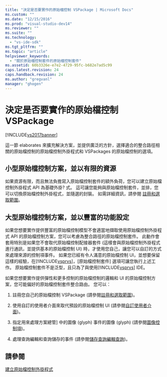 ```yaml
---
title: "決定是否要實作的原始檔控制 VSPackage | Microsoft Docs"
ms.custom: ""
ms.date: "12/15/2016"
ms.prod: "visual-studio-dev14"
ms.reviewer: ""
ms.suite: ""
ms.technology: 
  - "vs-ide-sdk"
ms.tgt_pltfrm: ""
ms.topic: "article"
helpviewer_keywords: 
  - "關於原始檔控制套件的原始檔控制套件"
ms.assetid: 60b3326e-e7e2-4729-95fc-b682e7ad5c99
caps.latest.revision: 24
caps.handback.revision: 24
ms.author: "gregvanl"
manager: "ghogen"
---
```

# 決定是否要實作的原始檔控制 VSPackage
[!INCLUDE[vs2017banner](../../code-quality/includes/vs2017banner.md)]

這一節 elaborates 來擴充解決方案，並提供廣泛的方針，選擇適合的整合路徑相關的原始檔控制的原始檔控制外掛程式和 VSPackages 的原始檔控制的選項。  
  
## 小型原始檔控制方案，並以有限的資源  
 如果資源有限，而且無法負擔寫入原始檔控制套件的額外負荷，您可以建立原始檔控制外掛程式 API 為基礎外掛? 式。  這可讓您能夠與原始檔控制套件，並排，您可以切換原始檔控制外掛程式，並隨選的封裝。  如需詳細資訊，請參閱 [註冊和選取範圍](../../extensibility/internals/registration-and-selection-source-control-vspackage.md)。  
  
## 大型原始檔控制方案，並以豐富的功能設定  
 如果您想要實作提供豐富的原始檔控制模型不會適當地擷取使用原始檔控制外掛程式 API 的原始檔控制方案，您可以考慮為整合路徑的原始檔控制套件。  此動作會套用特別是如果您不會取代原始檔控制配接器套件 \(這樣會與原始檔控制外掛程式進行通訊，並提供基本的原始檔控制 UI\) 時，才使用您自己，讓您可以自訂的方式來處理來源的控制項事件。  如果您已經有令人滿意的原始檔控制 UI，並想要保留這樣的經驗，在[!INCLUDE[vsprvs](../../code-quality/includes/vsprvs_md.md)]，\[原始檔控制套件\] 選項可讓您執行上述工作。  原始檔控制套件不是泛型，且只為了與使用[!INCLUDE[vsprvs](../../code-quality/includes/vsprvs_md.md)] IDE。  
  
 如果您想要實作提供彈性和更多控制的原始檔控制的邏輯和 UI 的原始檔控制方案，您可能偏好的原始檔控制套件整合路由。  您可以：  
  
1.  註冊您自己的原始檔控制 VSPackage \(請參閱[註冊和選取範圍](../../extensibility/internals/registration-and-selection-source-control-vspackage.md)\)。  
  
2.  使用自訂的使用者介面來取代預設的原始檔控制 UI \(請參閱[自訂使用者介面](../../extensibility/internals/custom-user-interface-source-control-vspackage.md)\)。  
  
3.  指定用來處理方案總管\] 中的圖像 \(glyph\) 事件的圖像 \(glyph\) \(請參閱[圖像控制項](../../extensibility/internals/glyph-control-source-control-vspackage.md)\)。  
  
4.  處理查詢編輯和查詢儲存的事件 \(請參閱[儲存查詢編輯查詢](../../extensibility/internals/query-edit-query-save-source-control-vspackage.md)\)。  
  
## 請參閱  
 [建立原始檔控制外掛程式](../../extensibility/internals/creating-a-source-control-plug-in.md)